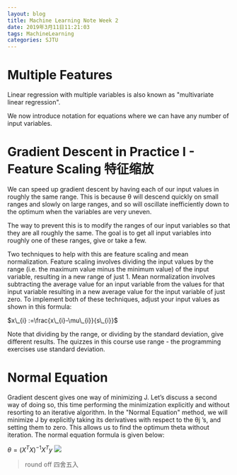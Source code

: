 ```yaml
---
layout: blog
title: Machine Learning Note Week 2
date: 2019年3月11日11:21:03
tags: MachineLearning
categories: SJTU
---
```

# Multiple Features
Linear regression with multiple variables is also known as "multivariate linear regression".

We now introduce notation for equations where we can have any number of input variables.
<!--more-->
# Gradient Descent in Practice I - Feature Scaling 特征缩放
We can speed up gradient descent by having each of our input values in roughly the same range. This is because θ will descend quickly on small ranges and slowly on large ranges, and so will oscillate inefficiently down to the optimum when the variables are very uneven.

The way to prevent this is to modify the ranges of our input variables so that they are all roughly the same. The goal is to get all input variables into roughly one of these ranges, give or take a few.

Two techniques to help with this are feature scaling and mean normalization. Feature scaling involves dividing the input values by the range (i.e. the maximum value minus the minimum value) of the input variable, resulting in a new range of just 1. Mean normalization involves subtracting the average value for an input variable from the values for that input variable resulting in a new average value for the input variable of just zero. To implement both of these techniques, adjust your input values as shown in this formula:

$x\_{i} :=\frac{x\_{i}-\mu\_{i}}{s\_{i}}$

Note that dividing by the range, or dividing by the standard deviation, give different results. The quizzes in this course use range - the programming exercises use standard deviation.

# Normal Equation

Gradient descent gives one way of minimizing J. Let’s discuss a second way of doing so, this time performing the minimization explicitly and without resorting to an iterative algorithm. In the "Normal Equation" method, we will minimize J by explicitly taking its derivatives with respect to the θj ’s, and setting them to zero. This allows us to find the optimum theta without iteration. The normal equation formula is given below:

$\theta=\left(X^{T} X\right)^{-1} X^{T} y$
![](https://d3c33hcgiwev3.cloudfront.net/imageAssetProxy.v1/dykma6dwEea3qApInhZCFg_333df5f11086fee19c4fb81bc34d5125_Screenshot-2016-11-10-10.06.16.png?expiry=1552435200000&hmac=ucNJq4DBJZOEI6M94TxXCO6mjFRhtPEFHjNYAXpTlSY)

> round off 四舍五入